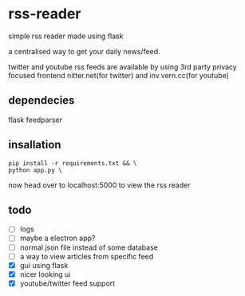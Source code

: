 # rss-reader

simple rss reader made using flask

a centralised way to get your daily news/feed.


twitter and youtube rss feeds are available by using 3rd party privacy focused frontend nitter.net(for twitter) and inv.vern.cc(for youtube)

## dependecies

flask
feedparser

## insallation

```
pip install -r requirements.txt && \
python app.py \
```

now head over to localhost:5000 to view the rss reader

## todo

- [ ] logs
- [ ] maybe a electron app?
- [ ] normal json file instead of some database
- [ ] a way to view articles from specific feed
- [x] gui using flask
- [x] nicer looking ui 
- [x] youtube/twitter feed support
